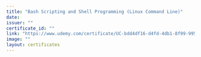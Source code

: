 ```yaml
---
title: "Bash Scripting and Shell Programming (Linux Command Line)"
date: 
issuer: ""
certificate_id: ""
link: "https://www.udemy.com/certificate/UC-bdd4df16-d4fd-4db1-8f99-995110657a09/"
image: ""
layout: certificates
---
```

